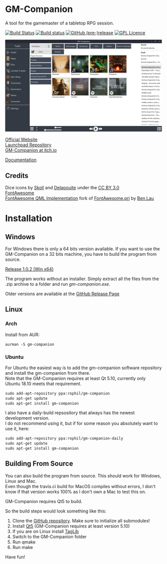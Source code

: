 # GM-Companion

A tool for the gamemaster of a tabletop RPG session.

[![Build Status](https://travis-ci.org/PhilInTheGaps/GM-Companion.svg?branch=ui-update)](https://travis-ci.org/PhilInTheGaps/GM-Companion)
[![Build status](https://ci.appveyor.com/api/projects/status/8q56pf3cnbtyp6f3?svg=true)](https://ci.appveyor.com/project/PhilInTheGaps/gm-companion)
[![GitHub (pre-)release](https://img.shields.io/github/release/PhilInTheGaps/GM-Companion/all.svg)](https://github.com/PhilInTheGaps/GM-Companion/releases)
[![GPL Licence](https://badges.frapsoft.com/os/gpl/gpl.svg?v=103)](https://opensource.org/licenses/GPL-3.0/)

![Screenshot](https://github.com/PhilInTheGaps/GM-Companion/blob/master/docs/audio-tool-01.png?raw=true)

[Official Website](https://gm-companion.github.io/)  
[Launchpad Repository](https://launchpad.net/~rophil/+archive/ubuntu/gm-companion)  
[GM-Companion at itch.io](https://philinthegaps.itch.io/gm-companion)  

[Documentation](https://github.com/PhilInTheGaps/GM-Companion/wiki)

## Credits
 
Dice icons by [Skoll](http://game-icons.net/) and [Delapouite](http://delapouite.com/) under the [CC BY 3.0](http://creativecommons.org/licenses/by/3.0/)  
[FontAwesome](https://fontawesome.com/)  
[FontAwesome QML Implementation](https://github.com/PhilInTheGaps/fontawesome.pri) fork of [FontAwesome.pri](https://github.com/benlau/fontawesome.pri) by [Ben Lau](https://github.com/benlau)  

# Installation

## Windows

For Windows there is only a 64 bits version available. If you want to use the GM-Companion on a 32 bits machine, you have to build the program from source. 

[Release 1.0.2 (Win x64)](https://github.com/PhilInTheGaps/GM-Companion/releases/download/1.0.2/gm-companion_1.0.2_win64.zip)  

The program works without an installer. Simply extract all the files from the .zip archive to a folder and run _gm-companion.exe_.

Older versions are available at the [GitHub Release Page](https://github.com/PhilInTheGaps/GM-Companion/releases)  


## Linux

### Arch

Install from AUR:

```
aurman -S gm-companion
```

### Ubuntu

For Ubuntu the easiest way is to add the gm-companion software repository and install the gm-companion from there.  
Note that the GM-Companion requires at least Qt 5.10, currently only Ubuntu 18.10 meets that requirement.

```
sudo add-apt-repository ppa:rophil/gm-companion  
sudo apt-get update  
sudo apt-get install gm-companion  
```

I also have a daily-build repsository that always has the newest development version.  
I do not recommend using it, but if for some reason you absolutely want to use it, here:  


```
sudo add-apt-repository ppa:rophil/gm-companion-daily  
sudo apt-get update  
sudo apt-get install gm-companion  
```

## Building From Source

You can also build the program from source. This should work for Windows, Linux and Mac.  
Even though the travis.ci build for MacOS compiles without errors, I don't know if that version works 100% as I don't own a Mac to test this on.

GM-Companion requires Qt5 to build.  

So the build steps would look something like this:  
1. Clone the [GitHub repository](https://github.com/PhilInTheGaps/GM-Companion). Make sure to initialize all submodules!  
2. Install [Qt5](https://www.qt.io/) (GM-Companion requires at least version 5.10)  
3. If you are on Linux install [TagLib](http://taglib.org/)  
4. Switch to the GM-Companion folder  
5. Run qmake  
6. Run make  



Have fun!
